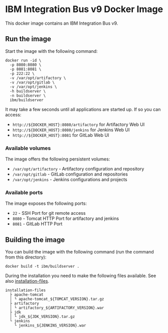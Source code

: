# IBM Integration Bus v9 Docker Image

This docker image contains an IBM Integration Bus v9.

## Run the image
Start the image with the following command:
```
docker run -id \
  -p 8080:8080 \
  -p 8081:8081 \
  -p 222:22 \
  -v /var/opt/artifactory \
  -v /var/opt/gitlab \
  -v /var/opt/jenkins \
  -h buildserver \
  -n buildserver \
  ibm/buildserver
```
It may take a few seconds until all applications are started up. If so you can access:

* `http://${DOCKER_HOST}:8080/artifactory` for Artifactory Web UI
* `http://${DOCKER_HOST}:8080/jenkins` for Jenkins Web UI
* `http://${DOCKER_HOST}:8081` for GitLab Web UI

### Available volumes

The image offers the following persistent volumes:

* `/var/opt/artifactory` - Artifactory configuration and repository
* `/var/opt/gitlab` - GitLab configuration and repositories
* `/var/opt/jenkins` - Jenkins configurations and projects

### Available ports

The image exposes the following ports:

* `22` - SSH Port for git remote access
* `8080` - Tomcat HTTP Port for artifactory and jenkins
* `8081` - GitLab HTTP Port

## Building the image

You can build the image with the following command (run the command from this directory):

```
docker build -t ibm/buildserver .
```

During the installation you need to make the following files available. See also [installation-files](../installation-files).

```
installation-files
  ├ apache-tomcat
  │ └ apache-tomcat_${TOMCAT_VERSION}.tar.gz
  ├ artifactory
  │ └ artifactory_${ARTIFACTORY_VERSION}.war
  ├ jdk
  │ └ jdk_${JDK_VERSION}.tar.gz
  └ jenkins
    └ jenkins_${JENKINS_VERSION}.war
```
